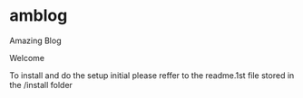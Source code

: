 # amblog
Amazing Blog

Welcome

To install and do the setup initial please reffer to the readme.1st file stored in the /install folder
